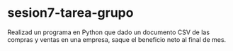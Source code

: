 # sesion7-tarea-grupo

Realizad un programa en Python que dado un documento CSV de las compras y ventas en una empresa, saque el beneficio neto al final de mes.
